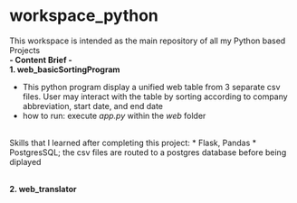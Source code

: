 # workspace_python
This workspace is intended as the main repository of all my Python based Projects
<br>
**- Content Brief -**
<br>
**1. web_basicSortingProgram**
- This python program display a unified web table from 3 separate csv files. User may interact with the table by sorting according to company abbreviation, start date, and end date
- how to run: execute _app.py_ within the _web_ folder
<br>
Skills that I learned after completing this project:
* Flask, Pandas
* PostgresSQL; the csv files are routed to a postgres database before being diplayed
<br><br>

**2. web_translator**
